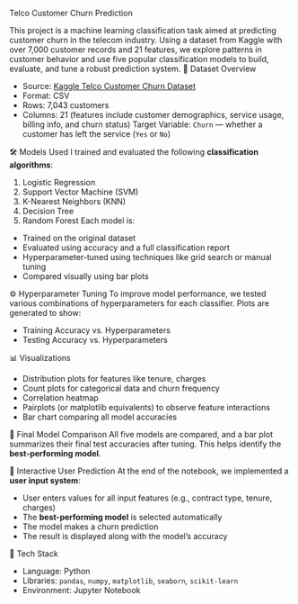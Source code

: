 Telco Customer Churn Prediction

This project is a machine learning classification task aimed at predicting customer churn in the telecom industry. Using a dataset from Kaggle with over 7,000 customer records and 21 features, we explore patterns in customer behavior and use five popular classification models to build, evaluate, and tune a robust prediction system.
📁 Dataset Overview
- Source: [Kaggle Telco Customer Churn Dataset](https://www.kaggle.com/blastchar/telco-customer-churn)
- Format: CSV
- Rows: 7,043 customers
- Columns: 21 (features include customer demographics, service usage, billing info, and churn status)
Target Variable: `Churn` — whether a customer has left the service (`Yes` or `No`)

🛠️ Models Used
I trained and evaluated the following **classification algorithms**:
1. Logistic Regression
2. Support Vector Machine (SVM)
3. K-Nearest Neighbors (KNN)
4. Decision Tree
5. Random Forest
Each model is:
- Trained on the original dataset
- Evaluated using accuracy and a full classification report
- Hyperparameter-tuned using techniques like grid search or manual tuning
- Compared visually using bar plots

⚙️ Hyperparameter Tuning
To improve model performance, we tested various combinations of hyperparameters for each classifier. Plots are generated to show:
- Training Accuracy vs. Hyperparameters
- Testing Accuracy vs. Hyperparameters
  
📊 Visualizations
- Distribution plots for features like tenure, charges
- Count plots for categorical data and churn frequency
- Correlation heatmap
- Pairplots (or matplotlib equivalents) to observe feature interactions
- Bar chart comparing all model accuracies

🧠 Final Model Comparison
All five models are compared, and a bar plot summarizes their final test accuracies after tuning. This helps identify the **best-performing model**.

🎯 Interactive User Prediction
At the end of the notebook, we implemented a **user input system**:
- User enters values for all input features (e.g., contract type, tenure, charges)
- The **best-performing model** is selected automatically
- The model makes a churn prediction
- The result is displayed along with the model’s accuracy

🧰 Tech Stack
- Language: Python
- Libraries: `pandas`, `numpy`, `matplotlib`, `seaborn`, `scikit-learn`
- Environment: Jupyter Notebook
